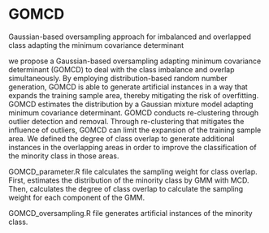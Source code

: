 # GOMCD
Gaussian-based oversampling approach for imbalanced and overlapped class adapting the minimum covariance determinant

we propose a Gaussian-based oversampling adapting minimum covariance determinant (GOMCD) to deal with the class imbalance and overlap simultaneously.
By employing distribution-based random number generation, GOMCD is able to generate artificial instances in a way that expands the training sample area, thereby mitigating the risk of overfitting.
GOMCD estimates the distribution by a Gaussian mixture model adapting minimum covariance determinant.
GOMCD conducts re-clustering through outlier detection and removal.
Through re-clustering that mitigates the influence of outliers, GOMCD can limit the expansion of the training sample area.
We defined the degree of class overlap to generate additional instances in the overlapping areas in order to improve the classification of the minority class in those areas. 

GOMCD_parameter.R file calculates the sampling weight for class overlap.
First, estimates the distribution of the minority class by GMM with MCD.
Then, calculates the degree of class overlap to calculate the sampling weight for each component of the GMM.

GOMCD_oversampling.R file generates artificial instances of the minority class.
